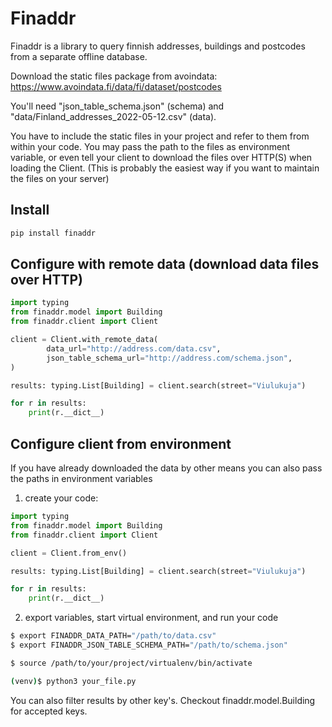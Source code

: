 # Finaddr

Finaddr is a library to query finnish addresses, buildings and postcodes from a separate offline database.

Download the static files package from avoindata: https://www.avoindata.fi/data/fi/dataset/postcodes

You'll need "json_table_schema.json" (schema) and "data/Finland_addresses_2022-05-12.csv" (data).

You have to include the static files in your project and refer to them from within your code. You may pass the path to the files as environment variable,
or even tell your client to download the files over HTTP(S) when loading the Client. (This is probably the easiest way if you want to maintain the files on your server)


## Install

```bash
pip install finaddr
```

## Configure with remote data (download data files over HTTP)

```python
import typing
from finaddr.model import Building
from finaddr.client import Client

client = Client.with_remote_data(
        data_url="http://address.com/data.csv",
        json_table_schema_url="http://address.com/schema.json",
)

results: typing.List[Building] = client.search(street="Viulukuja")

for r in results:
    print(r.__dict__)

```

## Configure client from environment

If you have already downloaded the data by other means you can also pass the paths in environment variables

1. create your code:

```python
import typing
from finaddr.model import Building
from finaddr.client import Client

client = Client.from_env()

results: typing.List[Building] = client.search(street="Viulukuja")

for r in results:
    print(r.__dict__)

```

2. export variables, start virtual environment, and run your code

```bash
$ export FINADDR_DATA_PATH="/path/to/data.csv"
$ export FINADDR_JSON_TABLE_SCHEMA_PATH="/path/to/schema.json"

$ source /path/to/your/project/virtualenv/bin/activate

(venv)$ python3 your_file.py
```


You can also filter results by other key's. Checkout finaddr.model.Building for accepted keys.